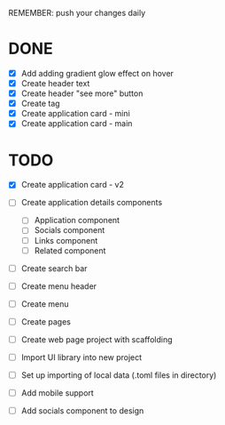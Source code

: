 REMEMBER: push your changes daily

# DONE
- [x] Add adding gradient glow effect on hover
- [x] Create header text
- [x] Create header "see more" button
- [x] Create tag
- [x] Create application card - mini
- [x] Create application card - main

# TODO
- [x] Create application card - v2

- [ ] Create application details components
    - [ ] Application component
    - [ ] Socials component
    - [ ] Links component
    - [ ] Related component

- [ ] Create search bar
- [ ] Create menu header
- [ ] Create menu 
- [ ] Create pages

- [ ] Create web page project with scaffolding
- [ ] Import UI library into new project
- [ ] Set up importing of local data (.toml files in directory)
- [ ] Add mobile support
- [ ] Add socials component to design